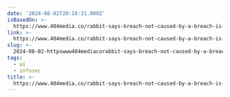 ```yaml
---
date: '2024-08-02T20:10:31.000Z'
isBasedOn: >-
  https://www.404media.co/rabbit-says-breach-not-caused-by-a-breach-is-fault-of-malicious-employee-hacktivists-journalists/
link: >-
  https://www.404media.co/rabbit-says-breach-not-caused-by-a-breach-is-fault-of-malicious-employee-hacktivists-journalists/
slug: >-
  2024-08-02-httpswww404mediacorabbit-says-breach-not-caused-by-a-breach-is-fault-of-malicious-employee-hacktivists-journalists
tags:
  - ai
  - infosec
title: >-
  https://www.404media.co/rabbit-says-breach-not-caused-by-a-breach-is-fault-of-malicious-employee-hacktivists-journalists/
---
```

 
